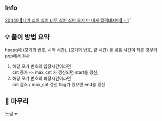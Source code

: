 ## Info
[20440 🎵니가 싫어 싫어 너무 싫어 싫어 오지 마 내게 찝쩍대지마🎵 - 1](https://www.acmicpc.net/problem/1234)
`
## 💡 풀이 방법 요약
heapq에 (모기의 번호, 시작 시간), (모기의 번호, 끝 시간) 을 넣음
시간이 작은 것부터 pop해서 검사

1. 해당 모기 번호의 입장시간이라면  
cnt 증가 -> max_cnt 가 갱신되면 start를 갱신, 
2. 해당 모기 번호의 퇴장시간이라면  
cnt 감소 / max_cnt 갱신 flag가 있으면 end를 갱신


## 🙂 마무리
느림 ㅠ
